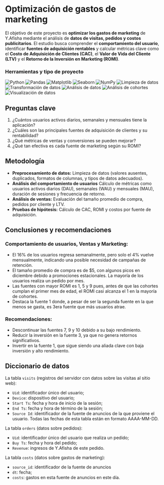 # Optimización de gastos de marketing
El objetivo de este proyecto es **optimizar los gastos de marketing** de Y.Afisha mediante el análisis de **datos de visitas, pedidos y costos publicitarios**. El estudio busca comprender el **comportamiento del usuario**, identificar **fuentes de adquisición rentables** y calcular métricas clave como el **Costo de Adquisición de Clientes (CAC)**, el **Valor de Vida del Cliente (LTV)** y el **Retorno de la Inversión en Marketing (ROMI)**.

### Herramientas y tipo de proyecto
![Python](https://img.shields.io/badge/python-357ebd?style=for-the-badge&logo=python&logoColor=white)
![Pandas](https://img.shields.io/badge/pandas-%23357ebd.svg?style=for-the-badge&logo=pandas&logoColor=white)
![Matplotlib](https://img.shields.io/badge/Matplotlib-%23357ebd.svg?style=for-the-badge&logo=Matplotlib&logoColor=black)
![Seaborn](https://img.shields.io/badge/Seaborn-357ebd?style=for-the-badge)
![NumPy](https://img.shields.io/badge/NumPy-%23357ebd.svg?style=for-the-badge&logo=scipy&logoColor=white)
![Limpieza de datos](https://img.shields.io/badge/Limpieza_de_datos-295F98?style=for-the-badge)
![Transformación de datos](https://img.shields.io/badge/Transformación_de_datos-295F98?style=for-the-badge)
![Análisis de datos](https://img.shields.io/badge/Análisis_de_datos-295F98?style=for-the-badge)
![Análisis de cohortes](https://img.shields.io/badge/Análisis_de_cohortes-295F98?style=for-the-badge)
![Visualización de datos](https://img.shields.io/badge/Visualización_de_datos-295F98?style=for-the-badge)

## Preguntas clave
1. ¿Cuántos usuarios activos diarios, semanales y mensuales tiene la aplicación?
2. ¿Cuáles son las principales fuentes de adquisición de clientes y su rentabilidad?
3. ¿Qué métricas de ventas y conversiones se pueden mejorar?
4. ¿Qué tan efectiva es cada fuente de marketing según su ROMI?

## Metodología
- **Preprocesamiento de datos:** Limpieza de datos (valores ausentes, duplicados, formatos de columnas, y tipos de datos adecuados).
- **Análisis del comportamiento de usuarios** Cálculo de métricas como usuarios activos diarios (DAU), semanales (WAU) y mensuales (MAU), duración de sesiones y frecuencia de retorno.
- **Análisis de ventas:** Evaluación del tamaño promedio de compra, pedidos por cliente y LTV.
- **Pruebas de hipótesis:** Cálculo de CAC, ROMI y costos por fuente de adquisición.

## Conclusiones y recomendaciones

### Comportamiento de usuarios, Ventas y Marketing:
- El 16% de los usuarios regresa semanalmente, pero solo el 4% vuelve mensualmente, indicando una posible necesidad de campañas de retención.
- El tamaño promedio de compra es de $5, con algunos picos en diciembre debido a promociones estacionales. La mayoría de los usuarios realiza un pedido por mes.
- Las fuentes con mayor ROMI es 1, 5 y 9 pues, antes de que las cohortes cumplan el primer mes de edad, el ROMI casi alcanza el 1 en la mayoría de cohortes.
- Destaca la fuente 1 donde, a pesar de ser la segunda fuente en la que menos se gasta, es 3era fuente que más usuarios atrae.

### Recomendaciones:
- Descontinuar las fuentes 7, 9 y 10 debido a su bajo rendimiento.
- Reducir la inversión en la fuente 3, ya que no genera retornos significativos.
- Invertir en la fuente 1, que sigue siendo una aliada clave con baja inversión y alto rendimiento.

## Diccionario de datos
La tabla `visits` (registros del servidor con datos sobre las visitas al sitio web):
- `Uid`: identificador único del usuario;
- `Device`: dispositivo del usuario;
- `Start Ts`: fecha y hora de inicio de la sesión;
- `End Ts`: fecha y hora de término de la sesión;
- `Source Id`: identificador de la fuente de anuncios de la que proviene el usuario.
Todas las fechas de esta tabla están en formato AAAA-MM-DD.

La tabla `orders` (datos sobre pedidos):
- `Uid`: identificador único del usuario que realiza un pedido;
- `Buy Ts`: fecha y hora del pedido;
- `Revenue`: ingresos de Y.Afisha de este pedido.

La tabla `costs` (datos sobre gastos de marketing):
- `source_id`: identificador de la fuente de anuncios
- `dt`: fecha;
- `costs`: gastos en esta fuente de anuncios en este día.
